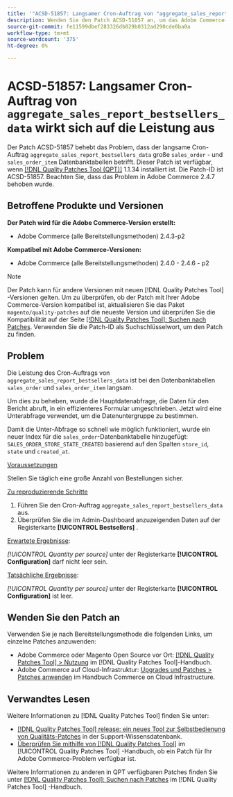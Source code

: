 ```yaml
---
title: '"ACSD-51857: Langsamer Cron-Auftrag von "aggregate_sales_report_bestsellers_data"wirkt sich auf die Leistung aus.'
description: Wenden Sie den Patch ACSD-51857 an, um das Adobe Commerce-Problem zu beheben, bei dem der langsame Cron-Auftrag "aggregate_sales_report_bestsellers_data"große Datenbanktabellen "sales_order"und "sales_order_item"betrifft.
source-git-commit: fe11599dbef283326db029b0312ad290cde0ba0a
workflow-type: tm+mt
source-wordcount: '375'
ht-degree: 0%

---
```


# ACSD-51857: Langsamer Cron-Auftrag von `aggregate_sales_report_bestsellers_data` wirkt sich auf die Leistung aus

Der Patch ACSD-51857 behebt das Problem, dass der langsame Cron-Auftrag `aggregate_sales_report_bestsellers_data` große `sales_order` - und `sales_order_item` Datenbanktabellen betrifft. Dieser Patch ist verfügbar, wenn [[!DNL Quality Patches Tool (QPT)]](https://experienceleague.adobe.com/en/docs/commerce-knowledge-base/kb/announcements/commerce-announcements/magento-quality-patches-released-new-tool-to-self-serve-quality-patches) 1.1.34 installiert ist. Die Patch-ID ist ACSD-51857. Beachten Sie, dass das Problem in Adobe Commerce 2.4.7 behoben wurde.

## Betroffene Produkte und Versionen

**Der Patch wird für die Adobe Commerce-Version erstellt:**

* Adobe Commerce (alle Bereitstellungsmethoden) 2.4.3-p2

**Kompatibel mit Adobe Commerce-Versionen:**

* Adobe Commerce (alle Bereitstellungsmethoden) 2.4.0 - 2.4.6 - p2

>[!NOTE]
>
>Der Patch kann für andere Versionen mit neuen [!DNL Quality Patches Tool] -Versionen gelten. Um zu überprüfen, ob der Patch mit Ihrer Adobe Commerce-Version kompatibel ist, aktualisieren Sie das Paket `magento/quality-patches` auf die neueste Version und überprüfen Sie die Kompatibilität auf der Seite [[!DNL Quality Patches Tool]: Suchen nach Patches](https://experienceleague.adobe.com/tools/commerce-quality-patches/index.html). Verwenden Sie die Patch-ID als Suchschlüsselwort, um den Patch zu finden.

## Problem

Die Leistung des Cron-Auftrags von `aggregate_sales_report_bestsellers_data` ist bei den Datenbanktabellen `sales_order` und `sales_order_item` langsam.

Um dies zu beheben, wurde die Hauptdatenabfrage, die Daten für den Bericht abruft, in ein effizienteres Formular umgeschrieben. Jetzt wird eine Unterabfrage verwendet, um die Datenuntergruppe zu bestimmen.

Damit die Unter-Abfrage so schnell wie möglich funktioniert, wurde ein neuer Index für die `sales_order`-Datenbanktabelle hinzugefügt: `SALES_ORDER_STORE_STATE_CREATED` basierend auf den Spalten `store_id`, `state` und `created_at`.

<u>Voraussetzungen</u>

Stellen Sie täglich eine große Anzahl von Bestellungen sicher.

<u>Zu reproduzierende Schritte</u>

1. Führen Sie den Cron-Auftrag `aggregate_sales_report_bestsellers_data` aus.
1. Überprüfen Sie die im Admin-Dashboard anzuzeigenden Daten auf der Registerkarte **[!UICONTROL Bestsellers]** .

<u>Erwartete Ergebnisse</u>:

*[!UICONTROL Quantity per source]* unter der Registerkarte **[!UICONTROL Configuration]** darf nicht leer sein.

<u>Tatsächliche Ergebnisse</u>:

*[!UICONTROL Quantity per source]* unter der Registerkarte **[!UICONTROL Configuration]** ist leer.

## Wenden Sie den Patch an

Verwenden Sie je nach Bereitstellungsmethode die folgenden Links, um einzelne Patches anzuwenden:

* Adobe Commerce oder Magento Open Source vor Ort: [[!DNL Quality Patches Tool] > Nutzung](/help/tools/quality-patches-tool/usage.md) im [!DNL Quality Patches Tool]-Handbuch.
* Adobe Commerce auf Cloud-Infrastruktur: [Upgrades und Patches > Patches anwenden](https://experienceleague.adobe.com/docs/commerce-cloud-service/user-guide/develop/upgrade/apply-patches.html) im Handbuch Commerce on Cloud Infrastructure.

## Verwandtes Lesen

Weitere Informationen zu [!DNL Quality Patches Tool] finden Sie unter:

* [[!DNL Quality Patches Tool] release: ein neues Tool zur Selbstbedienung von Qualitäts-Patches](https://experienceleague.adobe.com/en/docs/commerce-knowledge-base/kb/announcements/commerce-announcements/magento-quality-patches-released-new-tool-to-self-serve-quality-patches) in der Support-Wissensdatenbank.
* [Überprüfen Sie mithilfe von  [!DNL Quality Patches Tool]](/help/tools/quality-patches-tool/patches-available-in-qpt/check-patch-for-magento-issue-with-magento-quality-patches.md) im [!UICONTROL Quality Patches Tool] -Handbuch, ob ein Patch für Ihr Adobe Commerce-Problem verfügbar ist.


Weitere Informationen zu anderen in QPT verfügbaren Patches finden Sie unter [[!DNL Quality Patches Tool]: Suchen nach Patches](https://experienceleague.adobe.com/tools/commerce-quality-patches/index.html) im [!DNL Quality Patches Tool] -Handbuch.

